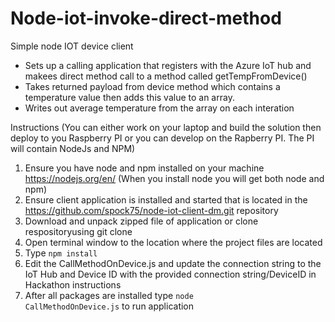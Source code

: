 # Node-iot-invoke-direct-method
Simple node IOT device client
<br>
<ul>
<li>Sets up a calling application that registers with the Azure IoT hub and makees direct method call to a method called getTempFromDevice()</li>
<li>Takes returned payload from device method which contains a temperature value then adds this value to an array.</li>
<li>Writes out average temperature from the array on each interation</li>
</ul>


Instructions  (You can either work on your laptop and build the solution then deploy to you Raspberry PI or you can develop on the Rapberry PI. The PI will contain NodeJs and NPM)
1. Ensure you have node and npm installed on your machine  https://nodejs.org/en/ (When you install node you will get both node and npm)
2. Ensure client application is installed and started that is located in the https://github.com/spock75/node-iot-client-dm.git repository
3. Download and unpack zipped file of application or clone respositoryusing git clone
4. Open terminal window to the location where the project files are located
5. Type <code>npm install</code>
6. Edit the CallMethodOnDevice.js and update the connection string to the IoT Hub and Device ID with the provided connection string/DeviceID in Hackathon instructions
7. After all packages are installed type <code>node CallMethodOnDevice.js</code> to run application
